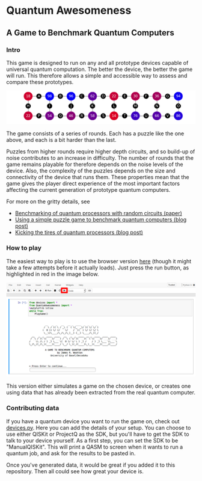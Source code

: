 # Quantum Awesomeness
## A Game to Benchmark Quantum Computers

### Intro

This game is designed to run on any and all prototype devices capable of universal quantum computation. The better the device, the better the game will run. This therefore allows a simple and accessible way to assess and compare these prototypes.

![''](images/example_ibmqx5.png)

The game consists of a series of rounds. Each has a puzzle like the one above, and each is a bit harder than the last.

Puzzles from higher rounds require higher depth circuits, and so build-up of noise contributes to an increase in difficulty. The number of rounds that the game remains playable for therefore depends on the noise levels of the device. Also, the complexity of the puzzles depends on the size and connectivity of the device that runs them. These properties mean that the game gives the player direct experience of the most important factors affecting the current generation of prototype quantum computers.

For more on the gritty details, see
* [Benchmarking of quantum processors with random circuits (paper)](https://arxiv.org/abs/1806.02736)
* [Using a simple puzzle game to benchmark quantum computers (blog post)](https://medium.com/@decodoku/understanding-quantum-computers-through-a-simple-puzzle-game-a290dde89fb2)
* [Kicking the tires of quantum processors (blog post)](https://hackernoon.com/kicking-the-tires-of-quantum-processors-2b18750916dd)

### How to play

The easiest way to play is to use the browser version [here](https://mybinder.org/v2/gh/decodoku/A_Game_to_Benchmark_Quantum_Computers/master?filepath=Play_Quantum_Awesomeness.ipynb) (though it might take a few attempts before it actually loads). Just press the run button, as highlighted in red in the image below.

![''](images/example.png)

This version either simulates a game on the chosen device, or creates one using data that has already been extracted from the real quantum computer.

### Contributing data

If you have a quantum device you want to run the game on, check out [devices.py](devices.py). Here you can add the details of your setup. You can choose to use either QISKit or ProjectQ as the SDK, but you'll have to get the SDK to talk to your device yourself. As a first step, you can set the SDK to be "ManualQISKit". This will print a QASM to screen when it wants to run a quantum job, and ask for the results to be pasted in.

Once you've generated data, it would be great if you added it to this repository. Then all could see how great your device is.
